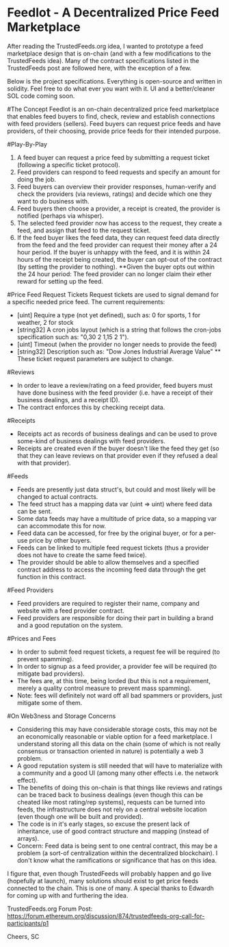 # Feedlot - A Decentralized Price Feed Marketplace

After reading the TrustedFeeds.org idea, I wanted to prototype a feed marketplace design that is on-chain (and with a few modifications to the TrustedFeeds idea). Many of the contract specifications listed in the TrustedFeeds post are followed here, with the exception of a few.

Below is the project specifications. Everything is open-source and written in solidity. Feel free to do what ever you want with it. UI and a better/cleaner SOL code coming soon.

#The Concept
Feedlot is an on-chain decentralized price feed marketplace that enables feed buyers to find, check, review and establish connections with feed providers (sellers). Feed buyers can request price feeds and have providers, of their choosing, provide price feeds for their intended purpose.

#Play-By-Play
1. A feed buyer can request a price feed by submitting a request ticket (following a specific ticket protocol).
2. Feed providers can respond to feed requests and specify an amount for doing the job.
3. Feed buyers can overview their provider responses, human-verify and check the providers (via reviews, ratings) and decide which one they want to do business with.
4. Feed buyers then choose a provider, a receipt is created, the provider is notified (perhaps via whisper).
5. The selected feed provider now has access to the request, they create a feed, and assign that feed to the request ticket.
6. If the feed buyer likes the feed data, they can request feed data directly from the feed and the feed provider can request their money after a 24 hour period. If the buyer is unhappy with the feed, and it is within 24 hours of the receipt being created, the buyer can opt-out of the contract (by setting the provider to nothing).
**Given the buyer opts out within the 24 hour period: The feed provider can no longer claim their ether reward for setting up the feed.

#Price Feed Request Tickets
Request tickets are used to signal demand for a specific needed price feed.
The current requirements:
- [uint] Require a type (not yet defined), such as: 0 for sports, 1 for weather, 2 for stock
- [string32] A cron jobs layout (which is a string that follows the cron-jobs specification such as: "0,30 2 1,15 2 1").
- [uint] Timeout (when the provider no longer needs to provide the feed)
- [string32] Description such as: "Dow Jones Industrial Average Value"
** These ticket request parameters are subject to change.

#Reviews
- In order to leave a review/rating on a feed provider, feed buyers must have done business with the feed provider (i.e. have a receipt of their business dealings, and a receipt ID).
- The contract enforces this by checking receipt data.

#Receipts
- Receipts act as records of business dealings and can be used to prove some-kind of business dealings with feed providers.
- Receipts are created even if the buyer doesn't like the feed they get (so that they can leave reviews on that provider even if they refused a deal with that provider).

#Feeds
- Feeds are presently just data struct's, but could and most likely will be changed to actual contracts.
- The feed struct has a mapping data var (uint => uint) where feed data can be sent.
- Some data feeds may have a multitude of price data, so a mapping var can accommodate this for now.
- Feed data can be accessed, for free by the original buyer, or for a per-use price by other buyers.
- Feeds can be linked to multiple feed request tickets (thus a provider does not have to create the same feed twice).
- The provider should be able to allow themselves and a specified contract address to access the incoming feed data through the get function in this contract.

#Feed Providers
- Feed providers are required to register their name, company and website with a feed provider contract.
- Feed providers are responsible for doing their part in building a brand and a good reputation on the system.

#Prices and Fees
- In order to submit feed request tickets, a request fee will be required (to prevent spamming).
- In order to signup as a feed provider, a provider fee will be required (to mitigate bad providers).
- The fees are, at this time, being lorded (but this is not a requirement, merely a quality control measure to prevent mass spamming).
- Note: fees will definitely not ward off all bad spammers or providers, just mitigate some of them.

#On Web3ness and Storage Concerns
- Considering this may have considerable storage costs, this may not be an economically reasonable or viable option for a feed marketplace. I understand storing all this data on the chain (some of which is not really consensus or transaction oriented in nature) is potentially a web 3 problem.
- A good reputation system is still needed that will have to materialize with a community and a good UI (among many other effects i.e. the network effect).
- The benefits of doing this on-chain is that things like reviews and ratings can be traced back to business dealings (even though this can be cheated like most rating/rep systems), requests can be turned into feeds, the infrastructure does not rely on a central website location (even though one will be built and provided).
- The code is in it's early stages, so excuse the present lack of inheritance, use of good contract structure and mapping (instead of arrays).
- Concern: Feed data is being sent to one central contract, this may be a problem (a sort-of centralization within the decentralized blockchain). I don't know what the ramifications or significance that has on this idea.

I figure that, even though TrustedFeeds will probably happen and go live (hopefully at launch), many solutions should exist to get price feeds connected to the chain. This is one of many. A special thanks to Edwardh for coming up with and furthering the idea.

TrustedFeeds.org Forum Post:
https://forum.ethereum.org/discussion/874/trustedfeeds-org-call-for-participants/p1


Cheers,
SC
